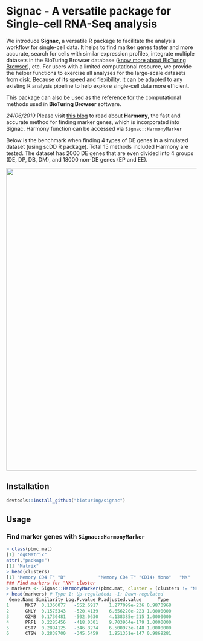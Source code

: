 # Signac - A versatile package for Single-cell RNA-Seq analysis

We introduce **Signac**, a versatile R package to facilitate the analysis workflow for single-cell data. It helps to find marker genes faster and more accurate, search for cells with similar expression profiles, integrate multiple datasets in the BioTuring Browser database ([know more about BioTuring Browser](https://bioturing.com/product/bbrowser)), etc. For users with a limited computational resource, we provide the helper functions to exercise all analyses for the large-scale datasets from disk. Because of its speed and flexibility, it can be adapted to any existing R analysis pipeline to help explore single-cell data more efficient.

This package can also be used as the reference for the computational methods used in **BioTuring Browser** software.

*24/06/2019*
Please visit [this blog](https://blog.bioturing.com/) to read about **Harmony**, the fast and accurate method for finding marker genes, which is incorporated into Signac. Harmony function can be accessed via `Signac::HarmonyMarker`

Below is the benchmark when finding 4 types of DE genes in a simulated dataset (using scDD R package). Total 15 methods included Harmony are tested. The dataset has 2000 DE genes that are even divided into 4 groups (DE, DP, DB, DM), and 18000 non-DE genes (EP and EE).

  <img src="https://lh3.googleusercontent.com/_1GzN-XnIUNepbLaaJHFQjKMwAssfEOT4loEw-SARGu98qvgEWA1BslCNQb3daM6W6j1_Nn3pg6XqvQAxZOl4ACJuYQuUgPmlBb778_DDrgwIsH1VWtkqyJ-2h2S0vy_6NnWghEO_7TTMRp-YCpTQSTDC9gbQQJa6rGRGhbg8sJiqBXYPgPeyzTVDhe69sBjYB6HxHX6kCKI3HL9Vo9hPRENPtvsa9rGkFx0Ud0OgMxKoqSFArymODACMeZzkVjBX8hYDEcCkRga7JYNXREGCHVRsNSwZ9j-5Nc7yGU_VmxUo-PNTd-VFu7z0upcJyvkx4013gBtmH0BncB0dQfI6fVMks8OCBCQuxhojVVLZK0nV7FwqiPR645gdHk9Os8driY50jFgxJuwCtNabAR33UC_QzAB0Pc2ah7dYeAwNfX7dtfCiS-OsnVthNnJxBxaDL2uBBXRXLXXhUt7S1AC7iHw5cmr-4bW5XHUg_1aQKeAyNy0c_CtvUg7pt6lyGREAAKLtGKFDFfkQgL3bm_5dCVwX518kX4GmHgFq_kGMi5WWuGXE55yxWk1P_Q4TY01CbrpW7mZfaRcXRYtcuW32vIPhVqI20e3PMo55gRoA6O_2rjozK6w2fDI1JO7tjYvU72tJfrcoUprTb3lD4K0evDEXpOPV_Q=w1508-h953-no-tmp.jpg" width="800" style="text-align:center"/> 

## Installation

```R
devtools::install_github("bioturing/signac")
```

## Usage
### Find marker genes with ```Signac::HarmonyMarker```
```R
> class(pbmc.mat) 
[1] "dgCMatrix"
attr(,"package")
[1] "Matrix" 
> head(clusters) 
[1] "Memory CD4 T" "B"            "Memory CD4 T" "CD14+ Mono"   "NK"           "Memory CD4 T" 
### Find markers for "NK" cluster
> markers <- Signac::HarmonyMarker(pbmc.mat, cluster = (clusters != "NK") + 1)
> head(markers) # Type 1: Up-regulated; -1: Down-regulated
 Gene.Name Similarity Log.P.value P.adjusted.value      Type
1      NKG7  0.1366077   -552.6917    1.277099e-236 0.9870968
2      GNLY  0.1575343   -520.4139    6.656220e-223 1.0000000
3      GZMB  0.1730481   -502.0630    4.138385e-215 1.0000000
4      PRF1  0.2285456   -418.0301    9.703964e-179 1.0000000
5      CST7  0.2894125   -346.8274    6.500973e-148 1.0000000
6      CTSW  0.2838700   -345.5459    1.951351e-147 0.9869281
```
